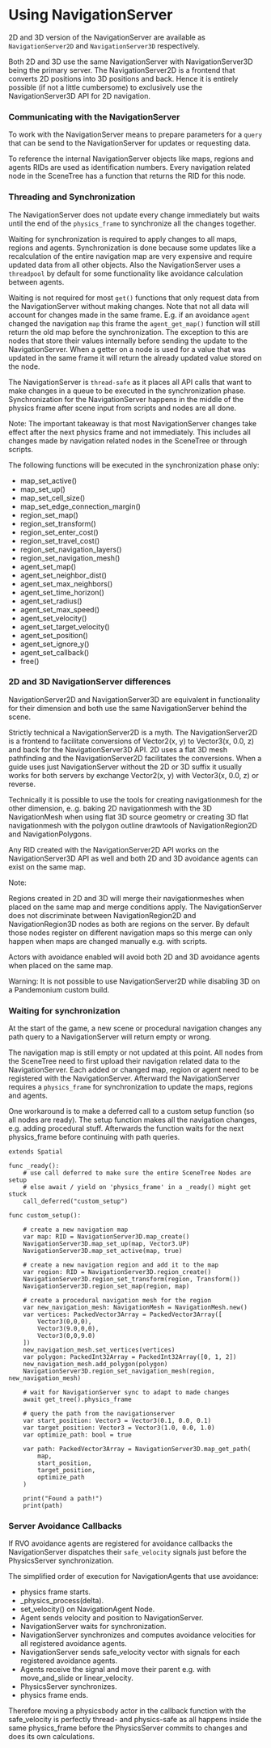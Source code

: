 
# Using NavigationServer

2D and 3D version of the NavigationServer are available as
`NavigationServer2D` and `NavigationServer3D` respectively.

Both 2D and 3D use the same NavigationServer with NavigationServer3D being the primary server.
The NavigationServer2D is a frontend that converts 2D positions into 3D positions and back.
Hence it is entirely possible (if not a little cumbersome) to exclusively use the NavigationServer3D API for 2D navigation.

### Communicating with the NavigationServer

To work with the NavigationServer means to prepare parameters for a `query` that can be send to the NavigationServer for updates or requesting data.

To reference the internal NavigationServer objects like maps, regions and agents RIDs are used as identification numbers.
Every navigation related node in the SceneTree has a function that returns the RID for this node.

### Threading and Synchronization

The NavigationServer does not update every change immediately but waits until
the end of the `physics_frame` to synchronize all the changes together.

Waiting for synchronization is required to apply changes to all maps, regions and agents.
Synchronization is done because some updates like a recalculation of the entire navigation map are very
expensive and require updated data from all other objects.
Also the NavigationServer uses a `threadpool` by default for some functionality like avoidance
calculation between agents.

Waiting is not required for most `get()` functions that only request data from the NavigationServer without making changes.
Note that not all data will account for changes made in the same frame.
E.g. if an avoidance `agent` changed the navigation `map` this frame the `agent_get_map()` function will still return the old map before the synchronization.
The exception to this are nodes that store their values internally before sending the update to the NavigationServer.
When a getter on a node is used for a value that was updated in the same frame it will return the already updated value stored on the node.

The NavigationServer is `thread-safe` as it places all API calls that want to make changes in a queue to be executed in the synchronization phase.
Synchronization for the NavigationServer happens in the middle of the physics frame after scene input from scripts and nodes are all done.

Note: The important takeaway is that most NavigationServer changes take effect after the next physics frame and not immediately.
This includes all changes made by navigation related nodes in the SceneTree or through scripts.

The following functions will be executed in the synchronization phase only:

- map_set_active()
- map_set_up()
- map_set_cell_size()
- map_set_edge_connection_margin()
- region_set_map()
- region_set_transform()
- region_set_enter_cost()
- region_set_travel_cost()
- region_set_navigation_layers()
- region_set_navigation_mesh()
- agent_set_map()
- agent_set_neighbor_dist()
- agent_set_max_neighbors()
- agent_set_time_horizon()
- agent_set_radius()
- agent_set_max_speed()
- agent_set_velocity()
- agent_set_target_velocity()
- agent_set_position()
- agent_set_ignore_y()
- agent_set_callback()
- free()

### 2D and 3D NavigationServer differences

NavigationServer2D and NavigationServer3D are equivalent in functionality
for their dimension and both use the same NavigationServer behind the scene.

Strictly technical a NavigationServer2D is a myth.
The NavigationServer2D is a frontend to facilitate conversions of Vector2(x, y) to
Vector3(x, 0.0, z) and back for the NavigationServer3D API. 2D uses a flat 3D mesh
pathfinding and the NavigationServer2D facilitates the conversions.
When a guide uses just NavigationServer without the 2D or 3D suffix it usually works for both servers
by exchange Vector2(x, y) with Vector3(x, 0.0, z) or reverse.

Technically it is possible to use the tools for creating navigationmesh for the other
dimension, e..g. baking 2D navigationmesh with the 3D NavigationMesh when using
flat 3D source geometry or creating 3D flat navigationmesh with the
polygon outline drawtools of NavigationRegion2D and NavigationPolygons.

Any RID created with the NavigationServer2D API works on the NavigationServer3D API
as well and both 2D and 3D avoidance agents can exist on the same map.

Note:

Regions created in 2D and 3D will merge their navigationmeshes when placed on the same map and merge conditions apply.
The NavigationServer does not discriminate between NavigationRegion2D and NavigationRegion3D nodes as both are regions on the server.
By default those nodes register on different navigation maps so this merge can only happen when maps are changed manually e.g. with scripts.

Actors with avoidance enabled will avoid both 2D and 3D avoidance agents when placed on the same map.

Warning: It is not possible to use NavigationServer2D while disabling 3D on a Pandemonium custom build.

### Waiting for synchronization

At the start of the game, a new scene or procedural navigation changes any path query to a NavigationServer will return empty or wrong.

The navigation map is still empty or not updated at this point.
All nodes from the SceneTree need to first upload their navigation related data to the NavigationServer.
Each added or changed map, region or agent need to be registered with the NavigationServer.
Afterward the NavigationServer requires a `physics_frame` for synchronization to update the maps, regions and agents.

One workaround is to make a deferred call to a custom setup function (so all nodes are ready).
The setup function makes all the navigation changes, e.g. adding procedural stuff.
Afterwards the function waits for the next physics_frame before continuing with path queries.

```
extends Spatial

func _ready():
    # use call deferred to make sure the entire SceneTree Nodes are setup
    # else await / yield on 'physics_frame' in a _ready() might get stuck
    call_deferred("custom_setup")

func custom_setup():

    # create a new navigation map
    var map: RID = NavigationServer3D.map_create()
    NavigationServer3D.map_set_up(map, Vector3.UP)
    NavigationServer3D.map_set_active(map, true)

    # create a new navigation region and add it to the map
    var region: RID = NavigationServer3D.region_create()
    NavigationServer3D.region_set_transform(region, Transform())
    NavigationServer3D.region_set_map(region, map)

    # create a procedural navigation mesh for the region
    var new_navigation_mesh: NavigationMesh = NavigationMesh.new()
    var vertices: PackedVector3Array = PackedVector3Array([
        Vector3(0,0,0),
        Vector3(9.0,0,0),
        Vector3(0,0,9.0)
    ])
    new_navigation_mesh.set_vertices(vertices)
    var polygon: PackedInt32Array = PackedInt32Array([0, 1, 2])
    new_navigation_mesh.add_polygon(polygon)
    NavigationServer3D.region_set_navigation_mesh(region, new_navigation_mesh)

    # wait for NavigationServer sync to adapt to made changes
    await get_tree().physics_frame

    # query the path from the navigationserver
    var start_position: Vector3 = Vector3(0.1, 0.0, 0.1)
    var target_position: Vector3 = Vector3(1.0, 0.0, 1.0)
    var optimize_path: bool = true

    var path: PackedVector3Array = NavigationServer3D.map_get_path(
        map,
        start_position,
        target_position,
        optimize_path
    )

    print("Found a path!")
    print(path)
```

### Server Avoidance Callbacks

If RVO avoidance agents are registered for avoidance callbacks the NavigationServer dispatches
their `safe_velocity` signals just before the PhysicsServer synchronization.

The simplified order of execution for NavigationAgents that use avoidance:

- physics frame starts.
- _physics_process(delta).
- set_velocity() on NavigationAgent Node.
- Agent sends velocity and position to NavigationServer.
- NavigationServer waits for synchronization.
- NavigationServer synchronizes and computes avoidance velocities for all registered avoidance agents.
- NavigationServer sends safe_velocity vector with signals for each registered avoidance agents.
- Agents receive the signal and move their parent e.g. with move_and_slide or linear_velocity.
- PhysicsServer synchronizes.
- physics frame ends.

Therefore moving a physicsbody actor in the callback function with the safe_velocity is perfectly thread- and physics-safe
as all happens inside the same physics_frame before the PhysicsServer commits to changes and does its own calculations.

